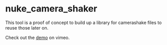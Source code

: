 # nuke_camera_shaker

This tool is a proof of concept to build up a library for camerashake files to reuse those later on.

Check out the [demo](https://vimeo.com/302808785) on vimeo.
